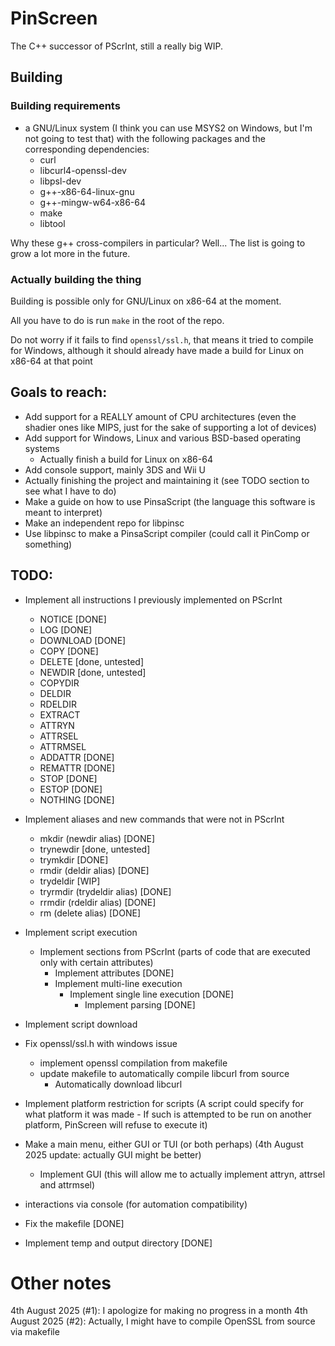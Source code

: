 # PinScreen
The C++ successor of PScrInt, still a really big WIP.

## Building
### Building requirements
- a GNU/Linux system (I think you can use MSYS2 on Windows, but I'm not going to test that) with the following packages and the corresponding dependencies:
  - curl
  - libcurl4-openssl-dev
  - libpsl-dev
  - g++-x86-64-linux-gnu
  - g++-mingw-w64-x86-64
  - make
  - libtool

Why these g++ cross-compilers in particular?
Well... The list is going to grow a lot more in the future.

### Actually building the thing

Building is possible only for GNU/Linux on x86-64 at the moment.

All you have to do is run `make` in the root of the repo.

Do not worry if it fails to find `openssl/ssl.h`, that means it tried to compile for Windows,
although it should already have made a build for Linux on x86-64 at that point

## Goals to reach:
- Add support for a REALLY amount of CPU architectures (even the shadier ones like MIPS, just for the sake of supporting a lot of devices)
- Add support for Windows, Linux and various BSD-based operating systems
  - Actually finish a build for Linux on x86-64
- Add console support, mainly 3DS and Wii U
- Actually finishing the project and maintaining it (see TODO section to see what I have to do)
- Make a guide on how to use PinsaScript (the language this software is meant to interpret)
- Make an independent repo for libpinsc
- Use libpinsc to make a PinsaScript compiler (could call it PinComp or something)

## TODO:
- Implement all instructions I previously implemented on PScrInt
  - NOTICE [DONE]
  - LOG [DONE]
  - DOWNLOAD [DONE]
  - COPY [DONE]
  - DELETE [done, untested]
  - NEWDIR [done, untested]
  - COPYDIR
  - DELDIR
  - RDELDIR
  - EXTRACT
  - ATTRYN
  - ATTRSEL
  - ATTRMSEL
  - ADDATTR [DONE]
  - REMATTR [DONE]
  - STOP [DONE]
  - ESTOP [DONE]
  - NOTHING [DONE]
- Implement aliases and new commands that were not in PScrInt
  - mkdir (newdir alias) [DONE]
  - trynewdir [done, untested]
  - trymkdir [DONE]
  - rmdir (deldir alias) [DONE]
  - trydeldir [WIP]
  - tryrmdir (trydeldir alias) [DONE]
  - rrmdir (rdeldir alias) [DONE]
  - rm (delete alias) [DONE]
- Implement script execution
  - Implement sections from PScrInt (parts of code that are executed only with certain attributes)
    - Implement attributes [DONE]
    - Implement multi-line execution
      - Implement single line execution [DONE]
        - Implement parsing [DONE]
- Implement script download
- Fix openssl/ssl.h with windows issue
  - implement openssl compilation from makefile
  - update makefile to automatically compile libcurl from source
    - Automatically download libcurl
- Implement platform restriction for scripts (A script could specify for what platform it was made - If such is attempted to be run on another platform, PinScreen will refuse to execute it)
- Make a main menu, either GUI or TUI (or both perhaps) (4th August 2025 update: actually GUI might be better)
  - Implement GUI (this will allow me to actually implement attryn, attrsel and attrmsel)
- interactions via console (for automation compatibility)


- Fix the makefile [DONE]
- Implement temp and output directory [DONE]

# Other notes
4th August 2025 (#1): I apologize for making no progress in a month
4th August 2025 (#2): Actually, I might have to compile OpenSSL from source via makefile